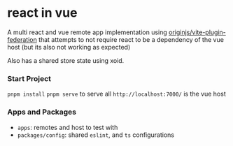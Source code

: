 # react in vue
A multi react and vue remote app implementation using [originjs/vite-plugin-federation](https://github.com/originjs/vite-plugin-federation) that attempts to not require react to be a dependency of the vue host (but its also not working as expected)

Also has a shared store state using xoid.

### Start Project
`pnpm install`
`pnpm serve` to serve all
`http://localhost:7000/` is the vue host


### Apps and Packages

- `apps`: remotes and host to test with
- `packages/config`: shared `eslint`, and `ts` configurations

